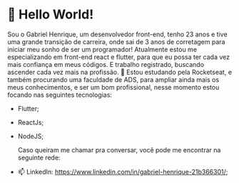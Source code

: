 # 👋 Hello World! # 

Sou o Gabriel Henrique, um desenvolvedor front-end, tenho 23 anos e tive uma grande transição de carreira, onde sai de 3 anos de corretagem para iniciar meu sonho de ser um programador!
Atualmente estou me especializando em front-end react e flutter, para que eu possa ter cada vez mais confiança em meus códigos. E trabalho registrado, buscando ascender cada vez mais na profissão. 🌱 Estou estudando pela Rocketseat, e também procurando uma faculdade de ADS, para ampliar ainda mais os meus conhecimentos, e ser um bom profissional, nesse momento estou focando nas seguintes tecnologias:
- Flutter;
- ReactJs;
- NodeJS;
  
  Caso queiram me chamar pra conversar, você pode me encontrar na seguinte rede:
- 📫 LinkedIn: https://www.linkedin.com/in/gabriel-henrique-21b366301/;

